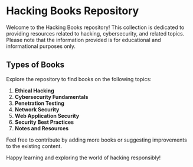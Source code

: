 # Hacking Books Repository

Welcome to the Hacking Books repository! This collection is dedicated to providing resources related to hacking, cybersecurity, and related topics. Please note that the information provided is for educational and informational purposes only.

## Types of Books

Explore the repository to find books on the following topics:

1. **Ethical Hacking**
2. **Cybersecurity Fundamentals**
3. **Penetration Testing**
4. **Network Security**
5. **Web Application Security**
6. **Security Best Practices**
7. **Notes and Resources**

Feel free to contribute by adding more books or suggesting improvements to the existing content.

Happy learning and exploring the world of hacking responsibly!
